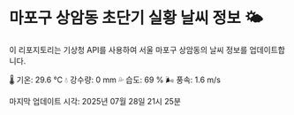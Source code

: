 
# 마포구 상암동 초단기 실황 날씨 정보 🌤️

이 리포지토리는 기상청 API를 사용하여 서울 마포구 상암동의 날씨 정보를 업데이트합니다. 

🌡️ 기온: 29.6 ℃
💧 강수량: 0 mm
💦 습도: 69 %
🌬️ 풍속: 1.6 m/s

마지막 업데이트 시각: 2025년 07월 28일 21시 25분    
